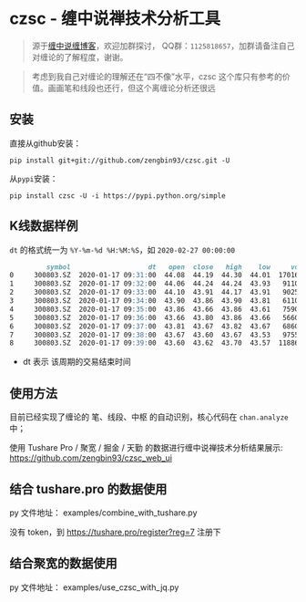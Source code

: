 # czsc - 缠中说禅技术分析工具
>源于[缠中说缠博客](http://blog.sina.com.cn/chzhshch)，欢迎加群探讨，
>QQ群：`1125818657`，加群请备注自己对缠论的了解程度，谢谢。

> 考虑到我自己对缠论的理解还在“四不像”水平，czsc 这个库只有参考的价值。画画笔和线段也还行，但这个离缠论分析还很远

## 安装

直接从github安装：
```
pip install git+git://github.com/zengbin93/czsc.git -U
```

从`pypi`安装：
```
pip install czsc -U -i https://pypi.python.org/simple
```

## K线数据样例

`dt` 的格式统一为 `%Y-%m-%d %H:%M:%S`，如 `2020-02-27 00:00:00`

```markdown
         symbol                   dt   open  close   high    low     vol
0     300803.SZ  2020-01-17 09:31:00  44.08  44.19  44.30  44.01  170160
1     300803.SZ  2020-01-17 09:32:00  44.06  44.24  44.24  43.93   91100
2     300803.SZ  2020-01-17 09:33:00  44.10  43.91  44.17  43.91   90251
3     300803.SZ  2020-01-17 09:34:00  43.90  43.86  43.90  43.81   61100
4     300803.SZ  2020-01-17 09:35:00  43.86  43.66  43.86  43.61   75900
5     300803.SZ  2020-01-17 09:36:00  43.66  43.80  43.86  43.66   56600
6     300803.SZ  2020-01-17 09:37:00  43.81  43.67  43.82  43.67   68600
7     300803.SZ  2020-01-17 09:38:00  43.67  43.60  43.67  43.53   97554
8     300803.SZ  2020-01-17 09:39:00  43.60  43.62  43.70  43.57  118861
```

* dt 表示 该周期的交易结束时间


## 使用方法

目前已经实现了缠论的 笔、线段、中枢 的自动识别，核心代码在 `chan.analyze` 中；

使用 Tushare Pro / 聚宽 / 掘金 / 天勤 的数据进行缠中说禅技术分析结果展示: https://github.com/zengbin93/czsc_web_ui

## 结合 tushare.pro 的数据使用

py 文件地址： examples/combine_with_tushare.py

没有 token，到 https://tushare.pro/register?reg=7 注册下

## 结合聚宽的数据使用

py 文件地址： examples/use_czsc_with_jq.py



